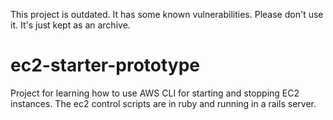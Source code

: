 This project is outdated. It has some known vulnerabilities. Please don't use it. It's just kept as an archive.

# ec2-starter-prototype
Project for learning how to use AWS CLI for starting and stopping EC2 instances. The ec2 control scripts are in ruby and running in a rails server.
